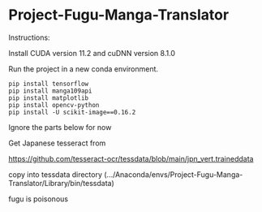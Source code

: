 # Project-Fugu-Manga-Translator

Instructions:

Install CUDA version 11.2 and cuDNN version 8.1.0

Run the project in a new conda environment.

```
pip install tensorflow
pip install manga109api
pip install matplotlib
pip install opencv-python
pip install -U scikit-image==0.16.2
```

Ignore the parts below for now

Get Japanese tesseract from 

https://github.com/tesseract-ocr/tessdata/blob/main/jpn_vert.traineddata

copy into tessdata directory (.../Anaconda/envs/Project-Fugu-Manga-Translator/Library/bin/tessdata)

fugu is poisonous
